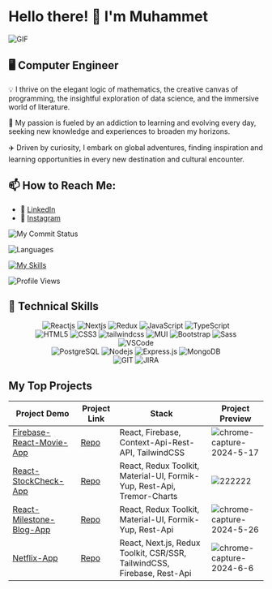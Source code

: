 # Hello there! 👋 I'm Muhammet

![GIF](https://media.giphy.com/media/iIqmM5tTjmpOB9mpbn/giphy.gif)

## 🖥️ Computer Engineer

💡 I thrive on the elegant logic of mathematics, the creative canvas of programming, the insightful exploration of data science, and the immersive world of literature.

🎯 My passion is fueled by an addiction to learning and evolving every day, seeking new knowledge and experiences to broaden my horizons.

✈️ Driven by curiosity, I embark on global adventures, finding inspiration and learning opportunities in every new destination and cultural encounter.

## 📫 How to Reach Me:

- :office: [LinkedIn](https://www.linkedin.com/in/muhammet-erol/)
- 🔗 [Instagram](https://www.instagram.com/muhammeterl1912/)

![My Commit Status](https://github-readme-streak-stats.herokuapp.com/?user=muhammeterl1912&theme=chartreuse-dark)

![Languages](https://github-readme-stats.vercel.app/api/top-langs/?username=muhammeterl1912&theme=chartreuse-dark&layout=compact)

[![My Skills](https://skillicons.dev/icons?i=c,ts,js,html,css,react,redux,nodejs,express,pug,jquery,sass,bootstrap,materialui,styledcomponents,tailwind,sqlite,postgres,vscode,postman,github,wordpress&theme=light&perline=5)](https://skillicons.dev)

![Profile Views](https://komarev.com/ghpvc/?username=muhammeterl1912)

## 🚀 Technical Skills

<div align="center">
  <img src="https://img.shields.io/badge/React-20232A?style=for-the-badge&logo=react&logoColor=61DAFB" alt="Reactjs" />
  <img src="https://img.shields.io/badge/Next-black?style=for-the-badge&logo=next.js&logoColor=white" alt="Nextjs" />
  <img src="https://img.shields.io/badge/redux-%23593d88.svg?style=for-the-badge&logo=redux&logoColor=white" alt="Redux" />
  <img src="https://img.shields.io/badge/JavaScript-323330?style=for-the-badge&logo=javascript&logoColor=F7DF1E" alt="JavaScript" />
  <img src="https://img.shields.io/badge/typescript-%23007ACC.svg?style=for-the-badge&logo=typescript&logoColor=white" alt="TypeScript" /><br />
  <img src="https://img.shields.io/badge/HTML5-E34F26?style=for-the-badge&logo=html5&logoColor=white" alt="HTML5" />
  <img src="https://img.shields.io/badge/CSS3-1572B6?style=for-the-badge&logo=css3&logoColor=white" alt="CSS3" />
  <img src="https://img.shields.io/badge/tailwindcss-%2338B2AC.svg?style=for-the-badge&logo=tailwind-css&logoColor=white" alt="tailwindcss" />
  <img src="https://img.shields.io/badge/MUI-%230081CB.svg?style=for-the-badge&logo=mui&logoColor=white" alt="MUI" />
  <img src="https://img.shields.io/badge/Bootstrap-563D7C?style=for-the-badge&logo=bootstrap&logoColor=white" alt="Bootstrap" />
  <img src="https://img.shields.io/badge/Sass-CC6699?style=for-the-badge&logo=sass&logoColor=white" alt="Sass" /><br />
  <img src="https://img.shields.io/badge/Visual_Studio_Code-0078D4?style=for-the-badge&logo=visual%20studio%20code&logoColor=white" alt="VSCode" /><br />
  <img src="https://img.shields.io/badge/PostgreSQL-316192?style=for-the-badge&logo=postgresql&logoColor=white" alt="PostgreSQL" />
  <img src="https://img.shields.io/badge/Node.js-43853D?style=for-the-badge&logo=node.js&logoColor=white" alt="Nodejs" />
  <img src="https://img.shields.io/badge/express.js-%23404d59.svg?style=for-the-badge&logo=express&logoColor=%2361DAFB" alt="Express.js" />
  <img src="https://img.shields.io/badge/MongoDB-%234ea94b.svg?style=for-the-badge&logo=mongodb&logoColor=white" alt="MongoDB" /><br />
  <img src="https://img.shields.io/badge/GIT-E44C30?style=for-the-badge&logo=git&logoColor=white" alt="GIT" />
  <img src="https://img.shields.io/badge/Jira-0052CC?style=for-the-badge&logo=Jira&logoColor=white" alt="JIRA" />
</div>

## My Top Projects

| Project Demo | Project Link | Stack | Project Preview |
|--------------|--------------|-------|-----------------|
| [Firebase-React-Movie-App](https://merol-firebase-react-movie.netlify.app/) | [Repo](https://github.com/muhammeterl1912/Firebase-React-Movie-App) | React, Firebase, Context-Api-Rest-API, TailwindCSS | ![chrome-capture-2024-5-17](https://github.com/muhammeterl1912/Firebase-React-Movie-App/assets/118777871/ca669c40-7abb-4926-a53f-775308af99a3) |
| [React-StockCheck-App](https://react-stock-app-chi.vercel.app/) | [Repo](https://github.com/muhammeterl1912/React-StockCheck-App) | React, Redux Toolkit, Material-UI, Formik-Yup, Rest-Api, Tremor-Charts | ![222222](https://github.com/muhammeterl1912/React-StockCheck-App/assets/118777871/a18c4dc1-caf7-49f3-a92a-4f2245bf3670) |
| [React-Milestone-Blog-App](https://react-blog-app-plum-ten.vercel.app/) | [Repo](https://github.com/muhammeterl1912/MileStone-React-Blog-app) | React, Redux Toolkit, Material-UI, Formik-Yup, Rest-Api | ![chrome-capture-2024-5-26](https://github.com/muhammeterl1912/MileStone-React-Blog-app/assets/118777871/48884834-91ab-439f-9c44-be807878596b) |
| [Netflix-App](https://netflix-app-theta-ten.vercel.app/) | [Repo](https://github.com/muhammeterl1912/netflix-app) | React, Next.js, Redux Toolkit, CSR/SSR, TailwindCSS, Firebase, Rest-Api | ![chrome-capture-2024-6-6](https://github.com/muhammeterl1912/netflix-app/assets/118777871/5b9b15e7-9760-4bdc-bd41-a09a8ae209b9) |

